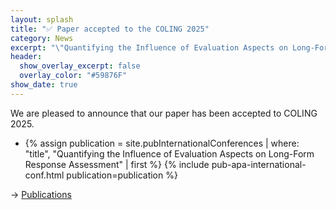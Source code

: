 ```yaml
---
layout: splash
title: "✅ Paper accepted to the COLING 2025"
category: News
excerpt: "\"Quantifying the Influence of Evaluation Aspects on Long-Form Response Assessment\""
header:
  show_overlay_excerpt: false
  overlay_color: "#59876F"
show_date: true
---
```

We are pleased to announce that our paper has been accepted to COLING 2025.

<div>
  <ul>
    <li>
      {% assign publication = site.pubInternationalConferences | where: "title", "Quantifying the Influence of Evaluation Aspects on Long-Form Response Assessment" | first %}
      {% include pub-apa-international-conf.html  publication=publication %}
    </li>
  </ul>
</div>

-> [Publications](/cv/)